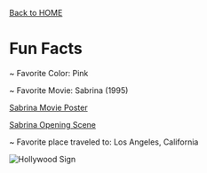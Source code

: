 <a href="https://github.com/camryngelliott/Final-Project-Spring-2023/blob/main/README.md">Back to HOME</a>

<h1>Fun Facts</h1>
<p>~ Favorite Color: Pink</p>
<p>~ Favorite Movie: Sabrina (1995)
  
<a href="https://github.com/camryngelliott/Sabrina-Movie-Poster/new/main">Sabrina Movie Poster</a>
  
  <a href="https://www.youtube.com/watch?v=1BLNlgsetDc&t=50s">Sabrina Opening Scene</a>
<p>~ Favorite place traveled to: Los Angeles, California</p>

<img src="https://upload.wikimedia.org/wikipedia/commons/thumb/5/5a/Hollywood_Sign_%28Zuschnitt%29.jpg/800px-Hollywood_Sign_%28Zuschnitt%29.jpg" alt="Hollywood Sign">
